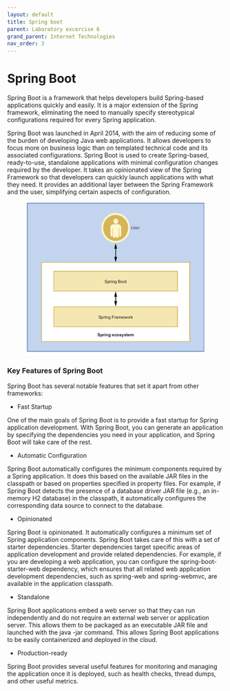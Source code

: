 ```yaml
---
layout: default
title: Spring boot
parent: Laboratory excercise 6
grand_parent: Internet Technologies
nav_order: 3
---
```


# Spring Boot

Spring Boot is a framework that helps developers build Spring-based applications quickly and easily. It is a major extension of the Spring framework, eliminating the need to manually specify stereotypical configurations required for every Spring application.

Spring Boot was launched in April 2014, with the aim of reducing some of the burden of developing Java web applications. It allows developers to focus more on business logic than on templated technical code and its associated configurations. Spring Boot is used to create Spring-based, ready-to-use, standalone applications with minimal configuration changes required by the developer. It takes an opinionated view of the Spring Framework so that developers can quickly launch applications with what they need. It provides an additional layer between the Spring Framework and the user, simplifying certain aspects of configuration.

<figure><img src="../../../assets/image (18).png" alt=""><figcaption></figcaption></figure>

### Key Features of Spring Boot

Spring Boot has several notable features that set it apart from other frameworks:

* Fast Startup

One of the main goals of Spring Boot is to provide a fast startup for Spring application development. With Spring Boot, you can generate an application by specifying the dependencies you need in your application, and Spring Boot will take care of the rest.

* Automatic Configuration

Spring Boot automatically configures the minimum components required by a Spring application. It does this based on the available JAR files in the classpath or based on properties specified in property files. For example, if Spring Boot detects the presence of a database driver JAR file (e.g., an in-memory H2 database) in the classpath, it automatically configures the corresponding data source to connect to the database.

* Opinionated

Spring Boot is opinionated. It automatically configures a minimum set of Spring application components. Spring Boot takes care of this with a set of starter dependencies. Starter dependencies target specific areas of application development and provide related dependencies. For example, if you are developing a web application, you can configure the spring-boot-starter-web dependency, which ensures that all related web application development dependencies, such as spring-web and spring-webmvc, are available in the application classpath.

* Standalone

Spring Boot applications embed a web server so that they can run independently and do not require an external web server or application server. This allows them to be packaged as an executable JAR file and launched with the java -jar command. This allows Spring Boot applications to be easily containerized and deployed in the cloud.

* Production-ready

Spring Boot provides several useful features for monitoring and managing the application once it is deployed, such as health checks, thread dumps, and other useful metrics.
